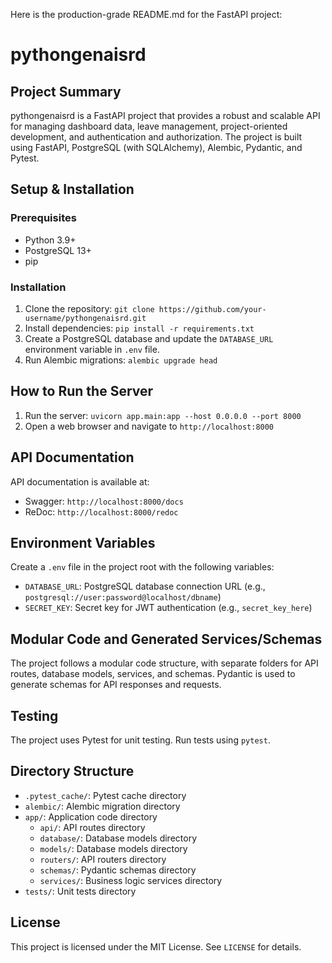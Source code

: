 Here is the production-grade README.md for the FastAPI project:

**pythongenaisrd**
=====================

**Project Summary**
---------------------

pythongenaisrd is a FastAPI project that provides a robust and scalable API for managing dashboard data, leave management, project-oriented development, and authentication and authorization. The project is built using FastAPI, PostgreSQL (with SQLAlchemy), Alembic, Pydantic, and Pytest.

**Setup & Installation**
-------------------------

### Prerequisites

* Python 3.9+
* PostgreSQL 13+
* pip

### Installation

1. Clone the repository: `git clone https://github.com/your-username/pythongenaisrd.git`
2. Install dependencies: `pip install -r requirements.txt`
3. Create a PostgreSQL database and update the `DATABASE_URL` environment variable in `.env` file.
4. Run Alembic migrations: `alembic upgrade head`

**How to Run the Server**
-------------------------

1. Run the server: `uvicorn app.main:app --host 0.0.0.0 --port 8000`
2. Open a web browser and navigate to `http://localhost:8000`

**API Documentation**
-------------------

API documentation is available at:

* Swagger: `http://localhost:8000/docs`
* ReDoc: `http://localhost:8000/redoc`

**Environment Variables**
-------------------------

Create a `.env` file in the project root with the following variables:

* `DATABASE_URL`: PostgreSQL database connection URL (e.g., `postgresql://user:password@localhost/dbname`)
* `SECRET_KEY`: Secret key for JWT authentication (e.g., `secret_key_here`)

**Modular Code and Generated Services/Schemas**
---------------------------------------------

The project follows a modular code structure, with separate folders for API routes, database models, services, and schemas. Pydantic is used to generate schemas for API responses and requests.

**Testing**
----------

The project uses Pytest for unit testing. Run tests using `pytest`.

**Directory Structure**
---------------------

* `.pytest_cache/`: Pytest cache directory
* `alembic/`: Alembic migration directory
* `app/`: Application code directory
	+ `api/`: API routes directory
	+ `database/`: Database models directory
	+ `models/`: Database models directory
	+ `routers/`: API routers directory
	+ `schemas/`: Pydantic schemas directory
	+ `services/`: Business logic services directory
* `tests/`: Unit tests directory

**License**
----------

This project is licensed under the MIT License. See `LICENSE` for details.